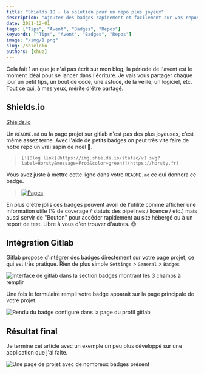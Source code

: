 ```yaml
---
title: "Shields IO - la solution pour un repo plus joyeux"
description: "Ajouter des badges rapidement et facilement sur vos repos et README.md"
date: 2021-12-01
tags: ["Tips", "Avent", "Badges", "Repos"]
keywords: ["Tips", "Avent", "Badges", "Repos"]
image: "/img/1.png"
slug: /shieldio
authors: [chue]
---
```


Cela fait 1 an que je n'ai pas écrit sur mon blog, la période de l'avent est le moment idéal pour se lancer dans l'écriture.
Je vais vous partager chaque jour un petit tips, un bout de code, une astuce, de la veille, un logiciel, etc. Tout ce qui, à mes yeux, mérite d'être partagé.

## Shields.io 

[Shields.io](https://shields.io)

<!--truncate-->

Un `README.md` ou la page projet sur gitlab n'est pas des plus joyeuses, c'est même assez terne.
Avec l'aide de petits badges on peut très vite faire de notre repo un vrai sapin de noël 🎄.

>```
>[![Blog link](https://img.shields.io/static/v1.svg?label=Horsty&message=Prod&color=green)](https://horsty.fr)
>```

Vous avez juste à mettre cette ligne dans votre `README.md` ce qui donnera ce badge.

> [![Pages](https://img.shields.io/static/v1.svg?label=Horsty&message=Prod&color=green)](https://horsty.fr)

En plus d'être jolis ces badges peuvent avoir de l'utilité comme afficher une information utile (% de coverage / statuts des pipelines / licence / etc.) mais aussi servir de "Bouton" pour accéder rapidement au site hébergé ou à un report de test. Libre à vous d'en trouver d'autres. 😉

## Intégration Gitlab

Gitlab propose d'intégrer des badges directement sur votre page projet, ce qui est très pratique.
Rien de plus simple `Settings` > `General` > `Badges`

![Interface de gitlab dans la section badges montrant les 3 champs à remplir](/img/integration-gitlab.png)

Une fois le formulaire rempli votre badge apparait sur la page principale de votre projet.

![Rendu du badge configuré dans la page du profil gitlab](/img/rendu-gitlab.png)

## Résultat final
Je termine cet article avec un exemple un peu plus développé sur une application que j'ai faite.

![Une page de projet avec de nombreux badges présent](/img/exemple-badges.png)
